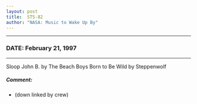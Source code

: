 ```yaml
---
layout: post
title:  STS-82
author: "NASA: Music to Wake Up By"
---
```


----
### DATE: February 21, 1997
----
Sloop John B. by The Beach Boys
Born to Be Wild by Steppenwolf

##### Comment:
* (down linked by crew)
